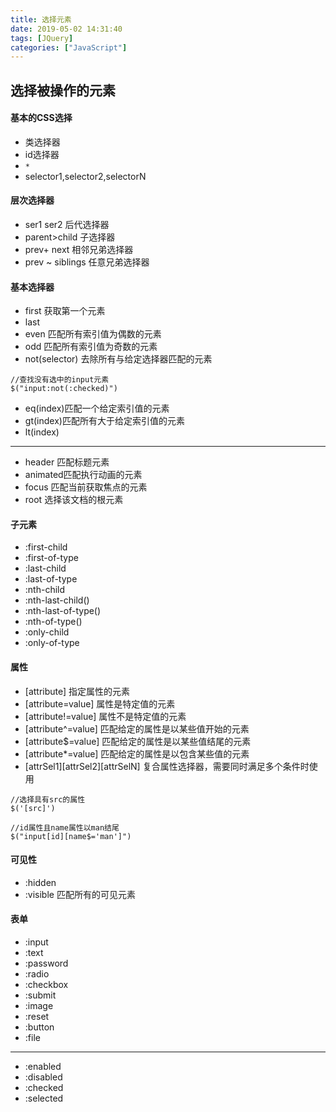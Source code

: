 ```yaml
---
title: 选择元素
date: 2019-05-02 14:31:40
tags: [JQuery]
categories: ["JavaScript"]
---
```

## 选择被操作的元素

#### 基本的CSS选择

- 类选择器
- id选择器
- `*`
- selector1,selector2,selectorN

#### 层次选择器

- ser1 ser2 后代选择器
- parent>child 子选择器
- prev+ next 相邻兄弟选择器
- prev ~ siblings 任意兄弟选择器

#### 基本选择器
- first 获取第一个元素
- last
- even 匹配所有索引值为偶数的元素
- odd  匹配所有索引值为奇数的元素
- not(selector) 去除所有与给定选择器匹配的元素
```
//查找没有选中的input元素
$("input:not(:checked)")
```
- eq(index)匹配一个给定索引值的元素
- gt(index)匹配所有大于给定索引值的元素
- lt(index)

---

- header 匹配标题元素
- animated匹配执行动画的元素
- focus 匹配当前获取焦点的元素
- root 选择该文档的根元素


#### 子元素

- :first-child
- :first-of-type
- :last-child
- :last-of-type
- :nth-child
- :nth-last-child()
- :nth-last-of-type()
- :nth-of-type()
- :only-child
- :only-of-type


#### 属性

- [attribute] 指定属性的元素
- [attribute=value] 属性是特定值的元素
- [attribute!=value] 属性不是特定值的元素
- [attribute^=value] 匹配给定的属性是以某些值开始的元素
- [attribute$=value] 匹配给定的属性是以某些值结尾的元素
- [attribute*=value] 匹配给定的属性是以包含某些值的元素
- [attrSel1][attrSel2][attrSelN] 复合属性选择器，需要同时满足多个条件时使用

```
//选择具有src的属性
$('[src]')

//id属性且name属性以man结尾
$("input[id][name$='man']")
```


#### 可见性

- :hidden
- :visible 匹配所有的可见元素

#### 表单

- :input
- :text
- :password
- :radio
- :checkbox
- :submit
- :image
- :reset
- :button
- :file

---

- :enabled
- :disabled
- :checked
- :selected